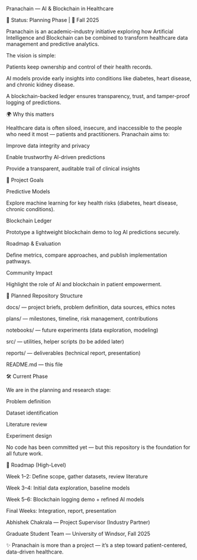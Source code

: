 Pranachain — AI & Blockchain in Healthcare

🚀 Status: Planning Phase | 📅 Fall 2025

Pranachain is an academic–industry initiative exploring how Artificial Intelligence and Blockchain can be combined to transform healthcare data management and predictive analytics.

The vision is simple:

Patients keep ownership and control of their health records.

AI models provide early insights into conditions like diabetes, heart disease, and chronic kidney disease.

A blockchain-backed ledger ensures transparency, trust, and tamper-proof logging of predictions.

🌍 Why this matters

Healthcare data is often siloed, insecure, and inaccessible to the people who need it most — patients and practitioners. Pranachain aims to:

Improve data integrity and privacy

Enable trustworthy AI-driven predictions

Provide a transparent, auditable trail of clinical insights

🎯 Project Goals

Predictive Models

Explore machine learning for key health risks (diabetes, heart disease, chronic conditions).

Blockchain Ledger

Prototype a lightweight blockchain demo to log AI predictions securely.

Roadmap & Evaluation

Define metrics, compare approaches, and publish implementation pathways.

Community Impact

Highlight the role of AI and blockchain in patient empowerment.

📂 Planned Repository Structure

docs/ — project briefs, problem definition, data sources, ethics notes

plans/ — milestones, timeline, risk management, contributions

notebooks/ — future experiments (data exploration, modeling)

src/ — utilities, helper scripts (to be added later)

reports/ — deliverables (technical report, presentation)

README.md — this file

🛠 Current Phase

We are in the planning and research stage:

Problem definition

Dataset identification

Literature review

Experiment design

No code has been committed yet — but this repository is the foundation for all future work.

📅 Roadmap (High-Level)

Week 1–2: Define scope, gather datasets, review literature

Week 3–4: Initial data exploration, baseline models

Week 5–6: Blockchain logging demo + refined AI models

Final Weeks: Integration, report, presentation


Abhishek Chakrala — Project Supervisor (Industry Partner)

Graduate Student Team — University of Windsor, Fall 2025


✨ Pranachain is more than a project — it’s a step toward patient-centered, data-driven healthcare.
